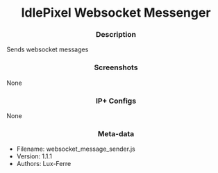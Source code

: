 <h1 align="center">IdlePixel Websocket Messenger</h1>

<h3 align="center"> Description</h3>

Sends websocket messages

<h3 align="center"> Screenshots</h3>

None

<h3 align="center"> IP+ Configs</h3>

None

<h3 align="center"> Meta-data</h3>

 - Filename: websocket_message_sender.js
 - Version: 1.1.1
 - Authors: Lux-Ferre
